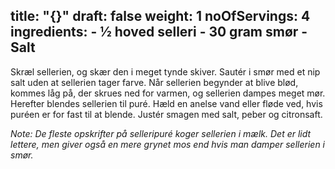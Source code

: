 title: "{}"
draft: false
weight: 1
noOfServings: 4
ingredients:
	- ½ hoved selleri
	- 30 gram smør
	- Salt
---

Skræl sellerien, og skær den i meget tynde skiver. Sautér i smør med et
nip salt uden at sellerien tager farve. Når sellerien begynder at blive
blød, kommes låg på, der skrues ned for varmen, og sellerien dampes
meget mør. Herefter blendes sellerien til puré. Hæld en anelse vand
eller fløde ved, hvis puréen er for fast til at blende. Justér smagen
med salt, peber og citronsaft.

*Note: De fleste opskrifter på selleripuré koger sellerien i mælk. Det
er lidt lettere, men giver også en mere grynet mos end hvis man damper
sellerien i smør.*

